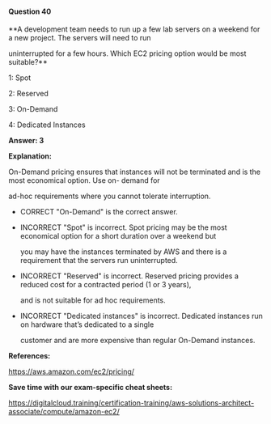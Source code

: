 #### Question  40


**A development team needs to run up a few lab servers on a weekend for a new project. The servers will need to run

uninterrupted for a few hours. Which EC2 pricing option would be most suitable?**


1: Spot


2: Reserved


3: On-Demand


4: Dedicated Instances


**Answer: 3**


**Explanation:**


On-Demand pricing ensures that instances will not be terminated and is the most economical option. Use on- demand for

ad-hoc requirements where you cannot tolerate interruption.


- CORRECT "On-Demand" is the correct answer.


- INCORRECT "Spot" is incorrect. Spot pricing may be the most economical option for a short duration over a weekend but

  you may have the instances terminated by AWS and there is a requirement that the servers run uninterrupted.


- INCORRECT "Reserved" is incorrect. Reserved pricing provides a reduced cost for a contracted period (1 or 3 years),

  and is not suitable for ad hoc requirements.


- INCORRECT "Dedicated instances" is incorrect. Dedicated instances run on hardware that’s dedicated to a single

  customer and are more expensive than regular On-Demand instances.


**References:**


https://aws.amazon.com/ec2/pricing/


**Save time with our exam-specific cheat sheets:**


https://digitalcloud.training/certification-training/aws-solutions-architect-associate/compute/amazon-ec2/

